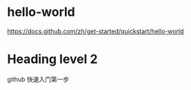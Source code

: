 # hello-world
https://docs.github.com/zh/get-started/quickstart/hello-world
# Heading level 2
github 快速入门第一步
